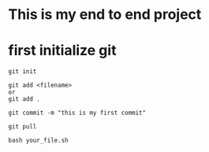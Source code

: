 # This is my end to end project

# first initialize git 

```
git init
```

```
git add <filename>
or 
git add .
```

```
git commit -m "this is my first commit"
```

```
git pull 
```

```
bash your_file.sh
```